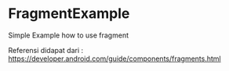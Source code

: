 # FragmentExample

Simple Example how to use fragment

Referensi didapat dari :
https://developer.android.com/guide/components/fragments.html
